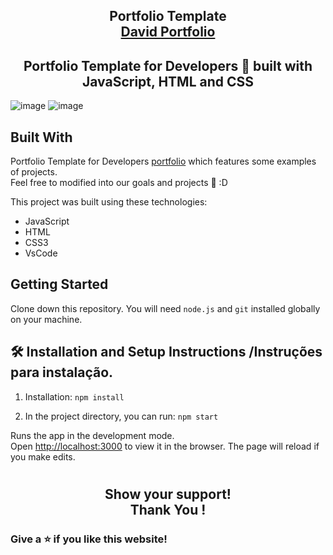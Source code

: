 <h2 align="center">
  Portfolio Template<br/>
  <a href="https://portfoliodavids.netlify.app/" target="_blank">David Portfolio</a>
</h2>

<h2 align="center"> Portfolio Template for Developers 🚀 built with JavaScript, HTML and CSS </h2>




![image](https://user-images.githubusercontent.com/109705197/195660780-a83e2414-2a7b-47fd-b1c9-25ff0a0fe497.png)
![image](https://user-images.githubusercontent.com/109705197/195681788-5e634a1b-f54a-45d8-be23-7bab71551b06.png)



## Built With


Portfolio Template for Developers  <a href="https://portfoliodavids.netlify.app/" target="_blank">portfolio</a> which features some examples of projects.<br/>
Feel free to modified into our goals and projects 🚀 :D <br/>




This project was built using these technologies:
- JavaScript
- HTML
- CSS3
- VsCode

## Getting Started


Clone down this repository. You will need `node.js` and `git` installed globally on your machine.


## 🛠 Installation and Setup Instructions /Instruções para instalação.

1. Installation: `npm install`

2. In the project directory, you can run: `npm start`




Runs the app in the development mode.\
Open [http://localhost:3000](http://localhost:3000) to view it in the browser.
The page will reload if you make edits.


#


 <h2 align= "center">Show your support! </br>
Thank You !</h2>


### Give a ⭐ if you like this website!
